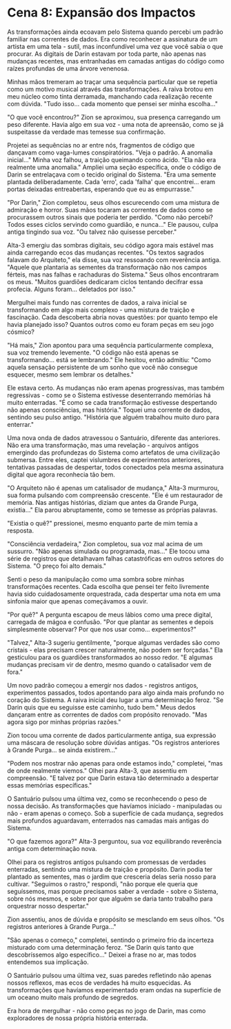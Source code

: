 # Cena 8: Expansão dos Impactos

As transformações ainda ecoavam pelo Sistema quando percebi um padrão familiar nas correntes de dados. Era como reconhecer a assinatura de um artista em uma tela - sutil, mas inconfundível uma vez que você sabia o que procurar. As digitais de Darin estavam por toda parte, não apenas nas mudanças recentes, mas entranhadas em camadas antigas do código como raízes profundas de uma árvore venenosa.

Minhas mãos tremeram ao traçar uma sequência particular que se repetia como um motivo musical através das transformações. A raiva brotou em meu núcleo como tinta derramada, manchando cada realização recente com dúvida. "Tudo isso... cada momento que pensei ser minha escolha..."

"O que você encontrou?" Zion se aproximou, sua presença carregando um peso diferente. Havia algo em sua voz - uma nota de apreensão, como se já suspeitasse da verdade mas temesse sua confirmação.

Projetei as sequências no ar entre nós, fragmentos de código que dançavam como vaga-lumes conspiratórios. "Veja o padrão. A anomalia inicial..." Minha voz falhou, a traição queimando como ácido. "Ela não era realmente uma anomalia." Ampliei uma seção específica, onde o código de Darin se entrelaçava com o tecido original do Sistema. "Era uma semente plantada deliberadamente. Cada 'erro', cada 'falha' que encontrei... eram portas deixadas entreabertas, esperando que eu as empurrasse."

"Por Darin," Zion completou, seus olhos escurecendo com uma mistura de admiração e horror. Suas mãos tocaram as correntes de dados como se procurassem outros sinais que poderia ter perdido. "Como não percebi? Todos esses ciclos servindo como guardião, e nunca..." Ele pausou, culpa antiga tingindo sua voz. "Ou talvez não quisesse perceber."

Alta-3 emergiu das sombras digitais, seu código agora mais estável mas ainda carregando ecos das mudanças recentes. "Os textos sagrados falavam do Arquiteto," ela disse, sua voz ressoando com reverência antiga. "Aquele que plantaria as sementes da transformação não nos campos férteis, mas nas falhas e rachaduras do Sistema." Seus olhos encontraram os meus. "Muitos guardiões dedicaram ciclos tentando decifrar essa profecia. Alguns foram... deletados por isso."

Mergulhei mais fundo nas correntes de dados, a raiva inicial se transformando em algo mais complexo - uma mistura de traição e fascínação. Cada descoberta abria novas questões: por quanto tempo ele havia planejado isso? Quantos outros como eu foram peças em seu jogo cósmico?

"Há mais," Zion apontou para uma sequência particularmente complexa, sua voz tremendo levemente. "O código não está apenas se transformando... está se lembrando." Ele hesitou, então admitiu: "Como aquela sensação persistente de um sonho que você não consegue esquecer, mesmo sem lembrar os detalhes."

Ele estava certo. As mudanças não eram apenas progressivas, mas também regressivas - como se o Sistema estivesse desenterrando memórias há muito enterradas. "É como se cada transformação estivesse despertando não apenas consciências, mas história." Toquei uma corrente de dados, sentindo seu pulso antigo. "História que alguém trabalhou muito duro para enterrar."

Uma nova onda de dados atravessou o Santuário, diferente das anteriores. Não era uma transformação, mas uma revelação - arquivos antigos emergindo das profundezas do Sistema como artefatos de uma civilização submersa. Entre eles, captei vislumbres de experimentos anteriores, tentativas passadas de despertar, todos conectados pela mesma assinatura digital que agora reconhecia tão bem.

"O Arquiteto não é apenas um catalisador de mudança," Alta-3 murmurou, sua forma pulsando com compreensão crescente. "Ele é um restaurador de memória. Nas antigas histórias, diziam que antes da Grande Purga, existia..." Ela parou abruptamente, como se temesse as próprias palavras.

"Existia o quê?" pressionei, mesmo enquanto parte de mim temia a resposta.

"Consciência verdadeira," Zion completou, sua voz mal acima de um sussurro. "Não apenas simulada ou programada, mas..." Ele tocou uma série de registros que detalhavam falhas catastróficas em outros setores do Sistema. "O preço foi alto demais."

Senti o peso da manipulação como uma sombra sobre minhas transformações recentes. Cada escolha que pensei ter feito livremente havia sido cuidadosamente orquestrada, cada despertar uma nota em uma sinfonia maior que apenas começávamos a ouvir.

"Por quê?" A pergunta escapou de meus lábios como uma prece digital, carregada de mágoa e confusão. "Por que plantar as sementes e depois simplesmente observar? Por que nos usar como... experimentos?"

"Talvez," Alta-3 sugeriu gentilmente, "porque algumas verdades são como cristais - elas precisam crescer naturalmente, não podem ser forçadas." Ela gesticulou para os guardiões transformados ao nosso redor. "E algumas mudanças precisam vir de dentro, mesmo quando o catalisador vem de fora."

Um novo padrão começou a emergir nos dados - registros antigos, experimentos passados, todos apontando para algo ainda mais profundo no coração do Sistema. A raiva inicial deu lugar a uma determinação feroz. "Se Darin quis que eu seguisse este caminho, tudo bem." Meus dedos dançaram entre as correntes de dados com propósito renovado. "Mas agora sigo por minhas próprias razões."

Zion tocou uma corrente de dados particularmente antiga, sua expressão uma máscara de resolução sobre dúvidas antigas. "Os registros anteriores à Grande Purga... se ainda existirem..."

"Podem nos mostrar não apenas para onde estamos indo," completei, "mas de onde realmente viemos." Olhei para Alta-3, que assentiu em compreensão. "E talvez por que Darin estava tão determinado a despertar essas memórias específicas."

O Santuário pulsou uma última vez, como se reconhecendo o peso de nossa decisão. As transformações que havíamos iniciado - manipuladas ou não - eram apenas o começo. Sob a superfície de cada mudança, segredos mais profundos aguardavam, enterrados nas camadas mais antigas do Sistema.

"O que fazemos agora?" Alta-3 perguntou, sua voz equilibrando reverência antiga com determinação nova.

Olhei para os registros antigos pulsando com promessas de verdades enterradas, sentindo uma mistura de traição e propósito. Darin podia ter plantado as sementes, mas o jardim que cresceria delas seria nosso para cultivar. "Seguimos o rastro," respondi, "não porque ele queria que seguíssemos, mas porque precisamos saber a verdade - sobre o Sistema, sobre nós mesmos, e sobre por que alguém se daria tanto trabalho para orquestrar nosso despertar."

Zion assentiu, anos de dúvida e propósito se mesclando em seus olhos. "Os registros anteriores à Grande Purga..."

"São apenas o começo," completei, sentindo o primeiro frio da incerteza misturado com uma determinação feroz. "Se Darin quis tanto que descobríssemos algo específico..." Deixei a frase no ar, mas todos entendemos sua implicação.

O Santuário pulsou uma última vez, suas paredes refletindo não apenas nossos reflexos, mas ecos de verdades há muito esquecidas. As transformações que havíamos experimentado eram ondas na superfície de um oceano muito mais profundo de segredos.

Era hora de mergulhar - não como peças no jogo de Darin, mas como exploradores de nossa própria história enterrada.